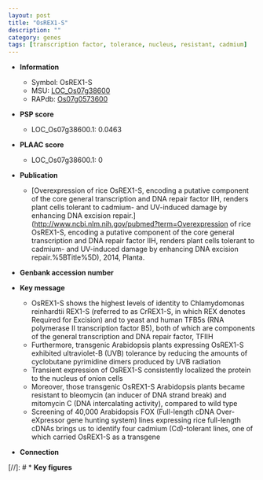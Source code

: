 ```yaml
---
layout: post
title: "OsREX1-S"
description: ""
category: genes
tags: [transcription factor, tolerance, nucleus, resistant, cadmium]
---
```


* **Information**  
    + Symbol: OsREX1-S  
    + MSU: [LOC_Os07g38600](http://rice.plantbiology.msu.edu/cgi-bin/ORF_infopage.cgi?orf=LOC_Os07g38600)  
    + RAPdb: [Os07g0573600](http://rapdb.dna.affrc.go.jp/viewer/gbrowse_details/irgsp1?name=Os07g0573600)  

* **PSP score**  
    + LOC_Os07g38600.1: 0.0463 

* **PLAAC score**  
    + LOC_Os07g38600.1: 0 

* **Publication**  
    + [Overexpression of rice OsREX1-S, encoding a putative component of the core general transcription and DNA repair factor IIH, renders plant cells tolerant to cadmium- and UV-induced damage by enhancing DNA excision repair.](http://www.ncbi.nlm.nih.gov/pubmed?term=Overexpression of rice OsREX1-S, encoding a putative component of the core general transcription and DNA repair factor IIH, renders plant cells tolerant to cadmium- and UV-induced damage by enhancing DNA excision repair.%5BTitle%5D), 2014, Planta.

* **Genbank accession number**  

* **Key message**  
    + OsREX1-S shows the highest levels of identity to Chlamydomonas reinhardtii REX1-S (referred to as CrREX1-S, in which REX denotes Required for Excision) and to yeast and human TFB5s (RNA polymerase II transcription factor B5), both of which are components of the general transcription and DNA repair factor, TFIIH
    + Furthermore, transgenic Arabidopsis plants expressing OsREX1-S exhibited ultraviolet-B (UVB) tolerance by reducing the amounts of cyclobutane pyrimidine dimers produced by UVB radiation
    + Transient expression of OsREX1-S consistently localized the protein to the nucleus of onion cells
    + Moreover, those transgenic OsREX1-S Arabidopsis plants became resistant to bleomycin (an inducer of DNA strand break) and mitomycin C (DNA intercalating activity), compared to wild type
    + Screening of 40,000 Arabidopsis FOX (Full-length cDNA Over-eXpressor gene hunting system) lines expressing rice full-length cDNAs brings us to identify four cadmium (Cd)-tolerant lines, one of which carried OsREX1-S as a transgene

* **Connection**  

[//]: # * **Key figures**  


